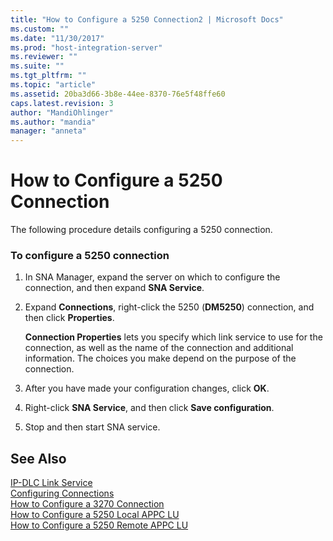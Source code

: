 ```yaml
---
title: "How to Configure a 5250 Connection2 | Microsoft Docs"
ms.custom: ""
ms.date: "11/30/2017"
ms.prod: "host-integration-server"
ms.reviewer: ""
ms.suite: ""
ms.tgt_pltfrm: ""
ms.topic: "article"
ms.assetid: 20ba3d66-3b8e-44ee-8370-76e5f48ffe60
caps.latest.revision: 3
author: "MandiOhlinger"
ms.author: "mandia"
manager: "anneta"
---
```

# How to Configure a 5250 Connection
The following procedure details configuring a 5250 connection.  
  
### To configure a 5250 connection  
  
1.  In SNA Manager, expand the server on which to configure the connection, and then expand **SNA Service**.  
  
2.  Expand **Connections**, right-click the 5250 (**DM5250**) connection, and then click **Properties**.  
  
     **Connection Properties** lets you specify which link service to use for the connection, as well as the name of the connection and additional information. The choices you make depend on the purpose of the connection.  
  
3.  After you have made your configuration changes, click **OK**.  
  
4.  Right-click **SNA Service**, and then click **Save configuration**.  
  
5.  Stop and then start SNA service.  
  
## See Also  
 [IP-DLC Link Service](./ip-dlc-link-service2.md)   
 [Configuring Connections](../core/configuring-connections1.md)   
 [How to Configure a 3270 Connection](../core/how-to-configure-a-3270-connection2.md)   
 [How to Configure a 5250 Local APPC LU](../core/how-to-configure-a-5250-local-appc-lu1.md)   
 [How to Configure a 5250 Remote APPC LU](../core/how-to-configure-a-5250-remote-appc-lu1.md)